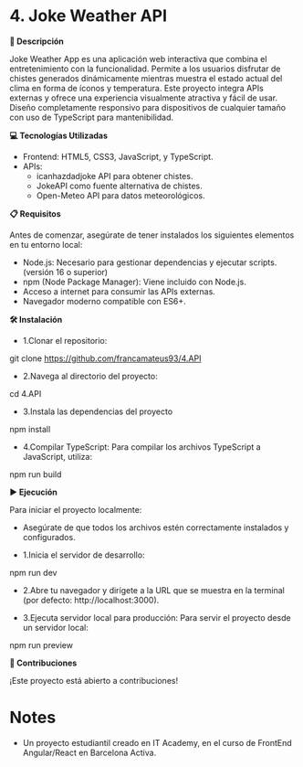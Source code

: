 # 4. Joke Weather API

**📄 Descripción**

Joke Weather App es una aplicación web interactiva que combina el entretenimiento con la funcionalidad. Permite a los usuarios disfrutar de chistes generados dinámicamente mientras muestra el estado actual del clima en forma de íconos y temperatura. Este proyecto integra APIs externas y ofrece una experiencia visualmente atractiva y fácil de usar. Diseño completamente responsivo para dispositivos de cualquier tamaño con uso de TypeScript para mantenibilidad.

**💻 Tecnologías Utilizadas**

- Frontend: HTML5, CSS3, JavaScript, y TypeScript.
- APIs:
  - icanhazdadjoke API para obtener chistes.
  - JokeAPI como fuente alternativa de chistes.
  - Open-Meteo API para datos meteorológicos.

**📋 Requisitos**

Antes de comenzar, asegúrate de tener instalados los siguientes elementos en tu entorno local:

- Node.js: Necesario para gestionar dependencias y ejecutar scripts.(versión 16 o superior)
- npm (Node Package Manager): Viene incluido con Node.js.
- Acceso a internet para consumir las APIs externas.
- Navegador moderno compatible con ES6+.

**🛠️ Instalación**

- 1.Clonar el repositorio:

git clone https://github.com/francamateus93/4.API

- 2.Navega al directorio del proyecto:

cd 4.API

- 3.Instala las dependencias del proyecto

npm install

- 4.Compilar TypeScript: Para compilar los archivos TypeScript a JavaScript, utiliza:

npm run build

**▶️ Ejecución**

Para iniciar el proyecto localmente:

- Asegúrate de que todos los archivos estén correctamente instalados y configurados.

- 1.Inicia el servidor de desarrollo:

npm run dev

- 2.Abre tu navegador y dirígete a la URL que se muestra en la terminal (por defecto: http://localhost:3000).

- 3.Ejecuta servidor local para producción: Para servir el proyecto desde un servidor local:

npm run preview

**🤝 Contribuciones**

¡Este proyecto está abierto a contribuciones!

# Notes

- Un proyecto estudiantil creado en IT Academy, en el curso de FrontEnd Angular/React en Barcelona Activa.
